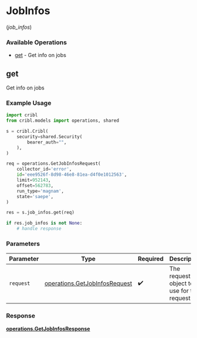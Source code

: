 # JobInfos
(*job_infos*)

### Available Operations

* [get](#get) - Get info on jobs

## get

Get info on jobs

### Example Usage

```python
import cribl
from cribl.models import operations, shared

s = cribl.Cribl(
    security=shared.Security(
        bearer_auth="",
    ),
)

req = operations.GetJobInfosRequest(
    collector_id='error',
    id='eee9526f-8d98-46e8-81ea-d4f0e1012563',
    limit=952143,
    offset=562783,
    run_type='magnam',
    state='saepe',
)

res = s.job_infos.get(req)

if res.job_infos is not None:
    # handle response
```

### Parameters

| Parameter                                                                      | Type                                                                           | Required                                                                       | Description                                                                    |
| ------------------------------------------------------------------------------ | ------------------------------------------------------------------------------ | ------------------------------------------------------------------------------ | ------------------------------------------------------------------------------ |
| `request`                                                                      | [operations.GetJobInfosRequest](../../models/operations/getjobinfosrequest.md) | :heavy_check_mark:                                                             | The request object to use for the request.                                     |


### Response

**[operations.GetJobInfosResponse](../../models/operations/getjobinfosresponse.md)**

